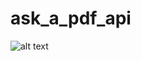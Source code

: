 # ask_a_pdf_api

![alt text](https://github.com/syntaxai-lab/ask_a_pdf_api/blob/main/Screenshot%202025-02-05%20at%207.27.02%E2%80%AFPM.png?raw=true)
